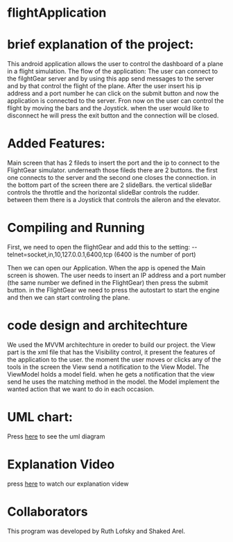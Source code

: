 # flightApplication

# brief explanation of the project:

This android application allows the user to control the dashboard of a plane in a flight simulation.
The flow of the application:
The user can connect to the filghtGear server and by using this app send messages to the server and by that control the flight of the plane.
After the user insert his ip address and a port number he can click on the submit button and now the application is connected to the server.
Fron now on the user can control the flight by moving the bars and the Joystick.
when the user would like to disconnect he will press the exit button and the connection will be closed.

# Added Features:

 Main screen that has 2 fileds to insert the port and the ip to connect to the FlightGear simulator.
 underneath those fileds there are 2 buttons. the first one connects to the server and the second one closes the connection.
 in the bottom part of the screen there are 2 slideBars. the vertical slideBar controls the throttle and the horizontal slideBar controls the rudder.
 between them there is a Joystick that controls the aileron and the elevator.

# Compiling and Running

First, we need to open the flightGear and add this to the setting:
--telnet=socket,in,10,127.0.0.1,6400,tcp
(6400 is the number of port)

Then we can open our Application.
When the app is opened the Main screen is showen.
The user needs to insert an IP address and a port number (the same number we defined in the FlightGear) then press the submit button.
in the FlightGear we need to press the autostart to start the engine and then we can start controling the plane.

# code design and architechture

We used the MVVM architechture in oreder to build our project.
the View part is the xml file that has the Visibility control, it present the features of the application to the user.
the moment the user moves or clicks any of the tools in the screen the View send a notification to the View Model.
The ViewModel holds a model field. when he gets a notification that the view send he uses the matching method in the model.
the Model implement the wanted action that we want to do in each occasion.

# UML chart:

Press [here](https://github.com/Ruth-Rot/flightApplication/blob/master/uml.png) to see the uml diagram

# Explanation Video

press [here](https://www.youtube.com/watch?v=WQ5kdB_URWg) to watch our explanation videw 

# Collaborators

This program was developed by Ruth Lofsky and Shaked Arel.
